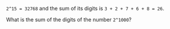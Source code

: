 ﻿`2^15 = 32768` and the sum of its digits is `3 + 2 + 7 + 6 + 8 = 26`.

What is the sum of the digits of the number `2^1000`?